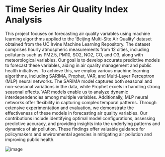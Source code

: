 # Time Series Air Quality Index Analysis

This project focuses on forecasting air quality variables using machine learning algorithms applied to the 'Beijing Multi-Site Air Quality' dataset obtained from the UC Irvine Machine Learning Repository. The dataset comprises hourly atmospheric measurements from 12 cities, including pollutants such as PM2.5, PM10, SO2, NO2, CO, and O3, along with meteorological variables. Our goal is to develop accurate predictive models to forecast these variables, aiding in air quality management and public health initiatives. To achieve this, we employ various machine learning algorithms, including SARIMA, Prophet, VAR, and Multi-Layer Perceptron (MLP) neural networks. The SARIMA model captures both seasonal and non-seasonal variations in the data, while Prophet excels in handling strong seasonal effects. VAR models enable us to analyze dynamic interdependencies among multiple variables. Additionally, MLP neural networks offer flexibility in capturing complex temporal patterns. Through extensive experimentation and evaluation, we demonstrate the effectiveness of these models
in forecasting air quality variables. Our contributions include identifying optimal model configurations, assessing predictive accuracy, and providing insights into the underlying patterns and dynamics of air pollution. These findings offer valuable guidance for policymakers and environmental agencies in mitigating air pollution and improving public health.

![image](https://github.com/Nihar-Patel-371/Time-Series-Air-Quality-Index-Analysis/assets/76566519/56fdebd9-1eab-4b66-ae55-2e9c287d6a3b)

